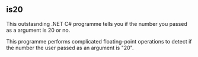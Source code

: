 ## is20
This outstasnding .NET C# programme tells you if the number you passed as a argument is 20 or no.

This programme performs complicated floating-point operations to detect if the number the user passed as an argument is "20".
